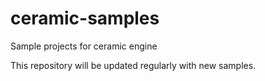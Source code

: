 # ceramic-samples

Sample projects for ceramic engine

This repository will be updated regularly with new samples.
